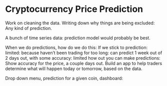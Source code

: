 # Cryptocurrency Price Prediction

Work on cleaning the data. 
Writing down why things are being excluded: 
Any kind of prediction. 

A bunch of time series data: prediction model would probably be best. 

When we do predictions, how do we do this: 
If we stick to prediction: limited: because haven’t been trading for too long: can predict 1 week out of 2 days out, with some accuracy: limited how out you can make predictions: 
Show accuracy for the price, a couple days out. 
Build an app to help traders determine what will happen today or tomorrow, based on the data. 

Drop down menu, prediction for a given coin, 
dashboard: 
